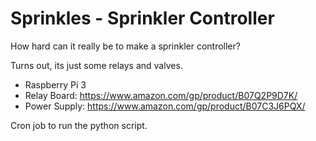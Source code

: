 # Sprinkles - Sprinkler Controller

How hard can it really be to make a sprinkler controller?

Turns out, its just some relays and valves.

- Raspberry Pi 3
- Relay Board: https://www.amazon.com/gp/product/B07Q2P9D7K/
- Power Supply: https://www.amazon.com/gp/product/B07C3J6PQX/

Cron job to run the python script.
